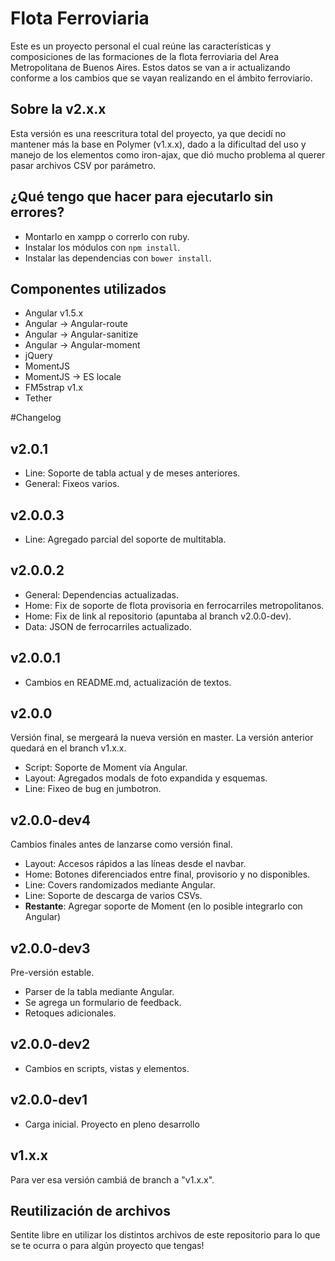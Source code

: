 # Flota Ferroviaria
Este es un proyecto personal el cual reúne las características y composiciones de las formaciones de la flota ferroviaria del Area Metropolitana de Buenos Aires. 
Estos datos se van a ir actualizando conforme a los cambios que se vayan realizando en el ámbito ferroviario. 

## Sobre la v2.x.x 
Esta versión es una reescritura total del proyecto, ya que decidí no mantener más la base en Polymer (v1.x.x), dado a la dificultad del uso y manejo de los elementos como iron-ajax, que dió mucho problema al querer pasar archivos CSV por parámetro. 

## ¿Qué tengo que hacer para ejecutarlo sin errores? 
* Montarlo en xampp o correrlo con ruby. 
* Instalar los módulos con `npm install`. 
* Instalar las dependencias con `bower install`. 

## Componentes utilizados 
* Angular v1.5.x 
* Angular -> Angular-route 
* Angular -> Angular-sanitize 
* Angular -> Angular-moment 
* jQuery 
* MomentJS
* MomentJS -> ES locale 
* FM5strap v1.x 
* Tether 

#Changelog
## v2.0.1
* Line: Soporte de tabla actual y de meses anteriores. 
* General: Fixeos varios. 

## v2.0.0.3
* Line: Agregado parcial del soporte de multitabla. 

## v2.0.0.2
* General: Dependencias actualizadas. 
* Home: Fix de soporte de flota provisoria en ferrocarriles metropolitanos. 
* Home: Fix de link al repositorio (apuntaba al branch v2.0.0-dev). 
* Data: JSON de ferrocarriles actualizado. 

## v2.0.0.1 
* Cambios en README.md, actualización de textos. 

## v2.0.0
Versión final, se mergeará la nueva versión en master. La versión anterior quedará en el branch v1.x.x. 
* Script: Soporte de Moment vía Angular. 
* Layout: Agregados modals de foto expandida y esquemas.
* Line: Fixeo de bug en jumbotron. 

## v2.0.0-dev4
Cambios finales antes de lanzarse como versión final. 
* Layout: Accesos rápidos a las líneas desde el navbar. 
* Home: Botones diferenciados entre final, provisorio y no disponibles. 
* Line: Covers randomizados mediante Angular. 
* Line: Soporte de descarga de varios CSVs. 
* **Restante**:  Agregar soporte de Moment (en lo posible integrarlo con Angular)

## v2.0.0-dev3
Pre-versión estable. 
* Parser de la tabla mediante Angular. 
* Se agrega un formulario de feedback. 
* Retoques adicionales. 

## v2.0.0-dev2
* Cambios en scripts, vistas y elementos. 

## v2.0.0-dev1
* Carga inicial. Proyecto en pleno desarrollo 

## v1.x.x 
Para ver esa versión cambiá de branch a "v1.x.x". 

## Reutilización de archivos 
Sentite libre en utilizar los distintos archivos de este repositorio para lo que se te ocurra o para algún proyecto que tengas! 